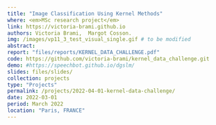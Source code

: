 ```yaml
---
title: "Image Classification Using Kernel Methods"
where: <em>MSc research project</em> 
link: https://victoria-brami.github.io
authors: Victoria Brami,  Margot Cosson.
img: /images/vp11_3_test_visual_single.gif # to be modified
abstract: 
report: "files/reports/KERNEL_DATA_CHALLENGE.pdf"
code: https://github.com/victoria-brami/kernel_data_challenge.git
demo: #https://speechbot.github.io/dgslm/
slides: files/slides/
collection: projects
type: "Projects"
permalink: /projects/2022-04-01-kernel-data-challenge/
date: 2022-03-01
period: March 2022
location: "Paris, FRANCE"
---
```


